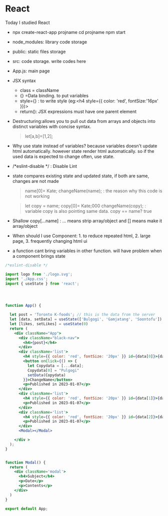 # React

Today I studied React
- npx create-react-app projname
  cd projname
  npm start
- node_modules: library code storage
- public: static files storage
- src: code storage. write codes here
- App.js: main page

- JSX syntax
  - class = className
  - {} =Data binding. to put variables 
  - style={} : to write style (eg:<h4 style={{ color: 'red', fontSize:'16px' }})></h4>
  - return(): JSX expressions must have one parent element

- Destructuring:allows you to pull out data from arrays and objects into distinct variables with concise syntax.
  > let[a,b]=[1,2];

- Why use state instead of variables?
because variables doesn't update html automatically. however state render html automatically. so if the used data is expected to change often, use state.

- /*eslint-disable */ : Disable Lint

- state compares existing state and updated state, if both are same, changes are not made
  > name[0]= Kate;
    changeName(name);  : the reason why this code is not working

  > let copy = name;
    copy[0]= Kate;000
    changeName(copy);  : variable copy is also pointing same data. copy == name? true

- Shallow copy[...name] : ... means strip array/object and [] means make it array/object

- When should I use Component: 1. to reduce repeated html, 2. large page, 3. frequently changing html ui
- a function cant bring variables in other function. will have problem when a component brings state


```jsx
/*eslint-disable */

import logo from './logo.svg';
import './App.css';
import { useState } from 'react';




function App() {

  let post = 'Toronto K-foods'; // this is the data from the server
  let [data, setData] = useState(['Bulgogi', 'Gamjatang', 'Soontofu'])
  let [likes, setLikes] = useState(0)
  return (
    <div className="App">
      <div className="black-nav">
        <h4>{post}</h4>
      </div>
      <div className='list'>
        <h4 style={{ color: 'red', fontSize: '20px' }} id={data[0]}>{data[0]} <span onClick={() => { { (setLikes(likes + 1)) } }}>👍</span> {likes} </h4>
        <button onClick={() => {
          let Copydata = [...data];
          Copydata[0] = "Pulgogi"
          setData(Copydata)
        }}>ChangeName</button>
        <p>Published in 2023-01-07</p>
      </div>
      <div className='list'>
        <h4 style={{ color: 'red', fontSize: '20px' }} id={data[1]}>{data[1]} </h4>
        <p>Published in 2023-01-07</p>
      </div>
      <div className='list'>
        <h4 style={{ color: 'red', fontSize: '20px' }} id={data[2]}>{data[2]} </h4>
        <p>Published in 2023-01-07</p>
      </div>
      <Modal></Modal>

    </div >
  );
}


function Modal() {
  return (
    <div className='modal'>
      <h4>Subject</h4>
      <p>Date</p>
      <p>Contents</p>
    </div>
  )
}

export default App;

```
